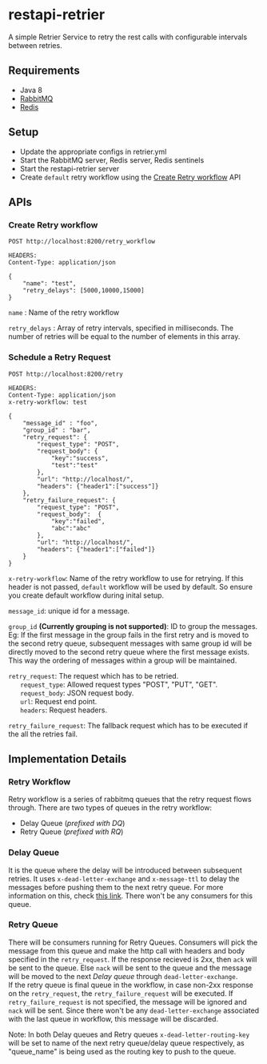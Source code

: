 # restapi-retrier
A simple Retrier Service to retry the rest calls with configurable intervals between retries.

## Requirements
* Java 8
* [RabbitMQ](https://www.rabbitmq.com/download.html)
* [Redis](http://redis.io/topics/quickstart)


## Setup

* Update the appropriate configs in retrier.yml
* Start the RabbitMQ server, Redis server, Redis sentinels
* Start the restapi-retrier server
* Create `default` retry workflow using the [Create Retry workflow](#create-retry-workflow) API


## APIs

### Create Retry workflow

```
POST http://localhost:8200/retry_workflow

HEADERS: 
Content-Type: application/json

{
    "name": "test",
    "retry_delays": [5000,10000,15000]
}
```
`name` : Name of the retry workflow

`retry_delays` : Array of retry intervals, specified in milliseconds. The number of retries will be equal to the number of elements in this array.

### Schedule a Retry Request

```
POST http://localhost:8200/retry

HEADERS: 
Content-Type: application/json
x-retry-workflow: test

{
    "message_id" : "foo",
    "group_id" : "bar",
    "retry_request": {
        "request_type": "POST",
        "request_body": {
            "key":"success",
            "test":"test"
        },
        "url": "http://localhost/",
        "headers": {"header1":["success"]}
    },
    "retry_failure_request": {
        "request_type": "POST",
        "request_body":  {
            "key":"failed",
            "abc":"abc"
        },
        "url": "http://localhost/",
        "headers": {"header1":["failed"]}
    }
}
```

`x-retry-workflow`: Name of the retry workflow to use for retrying. If this header is not passed, `default` workflow will be used by default. So ensure you create default workflow during inital setup.

`message_id`: unique id for a message.

`group_id` **(Currently grouping is not supported)**: ID to group the messages. 
Eg: If the first message in the group fails in the first retry and is moved to the second retry queue, subsequent messages with same group id will be directly moved to the second retry queue where the first message exists. This way the ordering of messages within a group will be maintained. 

`retry_request`: The request which has to be retried.
<br>
&nbsp;&nbsp;&nbsp;&nbsp;&nbsp;&nbsp;`request_type`: Allowed request types "POST", "PUT", "GET".
<br>
&nbsp;&nbsp;&nbsp;&nbsp;&nbsp;&nbsp;`request_body`: JSON request body.
<br>
&nbsp;&nbsp;&nbsp;&nbsp;&nbsp;&nbsp;`url`: Request end point.
<br>
&nbsp;&nbsp;&nbsp;&nbsp;&nbsp;&nbsp;`headers`: Request headers.

`retry_failure_request`: The fallback request which has to be executed if the all the retries fail.


## Implementation Details

### Retry Workflow
Retry workflow is a series of rabbitmq queues that the retry request flows through. 
There are two types of queues in the retry workflow:
* Delay Queue (*prefixed with DQ*)
* Retry Queue (*prefixed with RQ*)

### Delay Queue
It is the queue where the delay will be introduced between subsequent retries. It uses `x-dead-letter-exchange` and `x-message-ttl` to delay the messages before pushing them to the next retry queue. For more information on this, check [this link](http://yuserinterface.com/dev/2013/01/08/how-to-schedule-delay-messages-with-rabbitmq-using-a-dead-letter-exchange/). There won't be any consumers for this queue. 

### Retry Queue
There will be consumers running for Retry Queues. Consumers will pick the message from this queue and make the http call with headers and body specified in the `retry_request`. If the response recieved is 2xx, then `ack` will be sent to the queue. Else `nack` will be sent to the queue and the message will be moved to the next *Delay queue* through `dead-letter-exchange`.
<br>
If the retry queue is final queue in the workflow, in case non-2xx response on the `retry_request`, the `retry_failure_request` will be executed. If `retry_failure_request` is not specified, the message will be ignored and `nack` will be sent. Since there won't be any `dead-letter-exchange` associated with the last queue in workflow, this message will be discarded.



Note: In both Delay queues and Retry queues `x-dead-letter-routing-key` will be set to name of the next retry queue/delay queue respectively, as "queue_name" is being used as the routing key to push to the queue.
